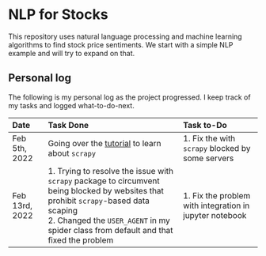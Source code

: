 # NLP for Stocks
This repository uses natural language processing and machine learning algorithms to find stock price sentiments. We start with a simple NLP example and will try to expand on that.


## Personal log
The following is my personal log as the project progressed. I keep track of my tasks and logged what-to-do-next.

|Date|Task Done|Task to-Do|
|:---|:--------|:---------|
|Feb 5th, 2022| Going over the [tutorial](https://www.digitalocean.com/community/tutorials/how-to-crawl-a-web-page-with-scrapy-and-python-3) to learn about `scrapy`| 1. Fix the with `scrapy` blocked by some servers|  
|Feb 13rd, 2022|1. Trying to resolve the issue with `scrapy` package to circumvent being blocked by websites that prohibit `scrapy`-based data scaping<br/> 2. Changed the `USER_AGENT` in my spider class from default and that fixed the problem| 1. Fix the problem with integration in jupyter notebook|
